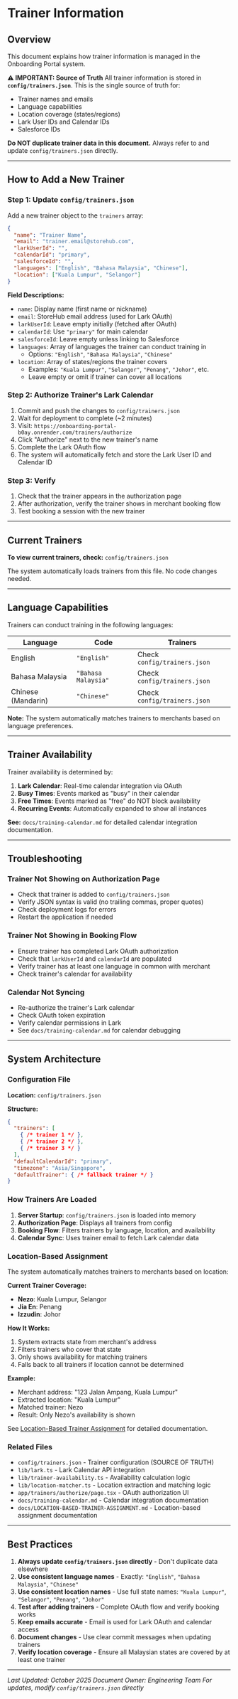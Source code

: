 # Trainer Information

## Overview
This document explains how trainer information is managed in the Onboarding Portal system.

**⚠️ IMPORTANT: Source of Truth**
All trainer information is stored in **`config/trainers.json`**. This is the single source of truth for:
- Trainer names and emails
- Language capabilities
- Location coverage (states/regions)
- Lark User IDs and Calendar IDs
- Salesforce IDs

**Do NOT duplicate trainer data in this document.** Always refer to and update `config/trainers.json` directly.

---

## How to Add a New Trainer

### Step 1: Update `config/trainers.json`

Add a new trainer object to the `trainers` array:

```json
{
  "name": "Trainer Name",
  "email": "trainer.email@storehub.com",
  "larkUserId": "",
  "calendarId": "primary",
  "salesforceId": "",
  "languages": ["English", "Bahasa Malaysia", "Chinese"],
  "location": ["Kuala Lumpur", "Selangor"]
}
```

**Field Descriptions:**
- `name`: Display name (first name or nickname)
- `email`: StoreHub email address (used for Lark OAuth)
- `larkUserId`: Leave empty initially (fetched after OAuth)
- `calendarId`: Use `"primary"` for main calendar
- `salesforceId`: Leave empty unless linking to Salesforce
- `languages`: Array of languages the trainer can conduct training in
  - Options: `"English"`, `"Bahasa Malaysia"`, `"Chinese"`
- `location`: Array of states/regions the trainer covers
  - Examples: `"Kuala Lumpur"`, `"Selangor"`, `"Penang"`, `"Johor"`, etc.
  - Leave empty or omit if trainer can cover all locations

### Step 2: Authorize Trainer's Lark Calendar

1. Commit and push the changes to `config/trainers.json`
2. Wait for deployment to complete (~2 minutes)
3. Visit: `https://onboarding-portal-b0ay.onrender.com/trainers/authorize`
4. Click "Authorize" next to the new trainer's name
5. Complete the Lark OAuth flow
6. The system will automatically fetch and store the Lark User ID and Calendar ID

### Step 3: Verify

1. Check that the trainer appears in the authorization page
2. After authorization, verify the trainer shows in merchant booking flow
3. Test booking a session with the new trainer

---

## Current Trainers

**To view current trainers, check:** `config/trainers.json`

The system automatically loads trainers from this file. No code changes needed.

---

## Language Capabilities

Trainers can conduct training in the following languages:

| Language | Code | Trainers |
|----------|------|----------|
| English | `"English"` | Check `config/trainers.json` |
| Bahasa Malaysia | `"Bahasa Malaysia"` | Check `config/trainers.json` |
| Chinese (Mandarin) | `"Chinese"` | Check `config/trainers.json` |

**Note:** The system automatically matches trainers to merchants based on language preferences.

---

## Trainer Availability

Trainer availability is determined by:
1. **Lark Calendar**: Real-time calendar integration via OAuth
2. **Busy Times**: Events marked as "busy" in their calendar
3. **Free Times**: Events marked as "free" do NOT block availability
4. **Recurring Events**: Automatically expanded to show all instances

**See:** `docs/training-calendar.md` for detailed calendar integration documentation.

---

## Troubleshooting

### Trainer Not Showing on Authorization Page
- Check that trainer is added to `config/trainers.json`
- Verify JSON syntax is valid (no trailing commas, proper quotes)
- Check deployment logs for errors
- Restart the application if needed

### Trainer Not Showing in Booking Flow
- Ensure trainer has completed Lark OAuth authorization
- Check that `larkUserId` and `calendarId` are populated
- Verify trainer has at least one language in common with merchant
- Check trainer's calendar for availability

### Calendar Not Syncing
- Re-authorize the trainer's Lark calendar
- Check OAuth token expiration
- Verify calendar permissions in Lark
- See `docs/training-calendar.md` for calendar debugging

---

## System Architecture

### Configuration File
**Location:** `config/trainers.json`

**Structure:**
```json
{
  "trainers": [
    { /* trainer 1 */ },
    { /* trainer 2 */ },
    { /* trainer 3 */ }
  ],
  "defaultCalendarId": "primary",
  "timezone": "Asia/Singapore",
  "defaultTrainer": { /* fallback trainer */ }
}
```

### How Trainers Are Loaded

1. **Server Startup**: `config/trainers.json` is loaded into memory
2. **Authorization Page**: Displays all trainers from config
3. **Booking Flow**: Filters trainers by language, location, and availability
4. **Calendar Sync**: Uses trainer email to fetch Lark calendar data

### Location-Based Assignment

The system automatically matches trainers to merchants based on location:

**Current Trainer Coverage:**
- **Nezo**: Kuala Lumpur, Selangor
- **Jia En**: Penang
- **Izzudin**: Johor

**How It Works:**
1. System extracts state from merchant's address
2. Filters trainers who cover that state
3. Only shows availability for matching trainers
4. Falls back to all trainers if location cannot be determined

**Example:**
- Merchant address: "123 Jalan Ampang, Kuala Lumpur"
- Extracted location: "Kuala Lumpur"
- Matched trainer: Nezo
- Result: Only Nezo's availability is shown

See [Location-Based Trainer Assignment](./LOCATION-BASED-TRAINER-ASSIGNMENT.md) for detailed documentation.

### Related Files

- `config/trainers.json` - Trainer configuration (SOURCE OF TRUTH)
- `lib/lark.ts` - Lark Calendar API integration
- `lib/trainer-availability.ts` - Availability calculation logic
- `lib/location-matcher.ts` - Location extraction and matching logic
- `app/trainers/authorize/page.tsx` - OAuth authorization UI
- `docs/training-calendar.md` - Calendar integration documentation
- `docs/LOCATION-BASED-TRAINER-ASSIGNMENT.md` - Location-based assignment documentation

---

## Best Practices

1. **Always update `config/trainers.json` directly** - Don't duplicate data elsewhere
2. **Use consistent language names** - Exactly: `"English"`, `"Bahasa Malaysia"`, `"Chinese"`
3. **Use consistent location names** - Use full state names: `"Kuala Lumpur"`, `"Selangor"`, `"Penang"`, `"Johor"`
4. **Test after adding trainers** - Complete OAuth flow and verify booking works
5. **Keep emails accurate** - Email is used for Lark OAuth and calendar access
6. **Document changes** - Use clear commit messages when updating trainers
7. **Verify location coverage** - Ensure all Malaysian states are covered by at least one trainer

---

*Last Updated: October 2025*
*Document Owner: Engineering Team*
*For updates, modify `config/trainers.json` directly*
